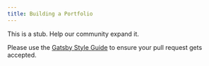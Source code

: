 ```yaml
---
title: Building a Portfolio
---
```


This is a stub. Help our community expand it.

Please use the [Gatsby Style Guide](/contributing/gatsby-style-guide/) to ensure your pull request gets accepted.

